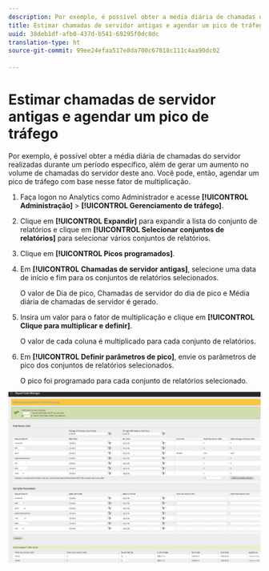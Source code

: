 ```yaml
---
description: Por exemplo, é possível obter a média diária de chamadas do servidor realizadas durante um período específico, além de gerar um aumento no volume de chamadas do servidor deste ano. Você pode, então, agendar um pico de tráfego com base nesse fator de multiplicação.
title: Estimar chamadas de servidor antigas e agendar um pico de tráfego
uuid: 38deb1df-afb0-437d-b541-69295f0dc8dc
translation-type: ht
source-git-commit: 99ee24efaa517e8da700c67818c111c4aa90dc02

---
```



# Estimar chamadas de servidor antigas e agendar um pico de tráfego

Por exemplo, é possível obter a média diária de chamadas do servidor realizadas durante um período específico, além de gerar um aumento no volume de chamadas do servidor deste ano. Você pode, então, agendar um pico de tráfego com base nesse fator de multiplicação.

1. Faça logon no Analytics como Administrador e acesse **[!UICONTROL Administração]** > **[!UICONTROL Gerenciamento de tráfego]**.

1. Clique em **[!UICONTROL Expandir]** para expandir a lista do conjunto de relatórios e clique em **[!UICONTROL Selecionar conjuntos de relatórios]** para selecionar vários conjuntos de relatórios.

1. Clique em **[!UICONTROL Picos programados]**.
1. Em **[!UICONTROL Chamadas de servidor antigas]**, selecione uma data de início e fim para os conjuntos de relatórios selecionados.

   O valor de Dia de pico, Chamadas de servidor do dia de pico e Média diária de chamadas de servidor é gerado.

1. Insira um valor para o fator de multiplicação e clique em **[!UICONTROL Clique para multiplicar e definir]**.

   O valor de cada coluna é multiplicado para cada conjunto de relatórios.

1. Em **[!UICONTROL Definir parâmetros de pico]**, envie os parâmetros de pico dos conjuntos de relatórios selecionados.

   O pico foi programado para cada conjunto de relatórios selecionado.

![](assets/past_server_calls.png)

